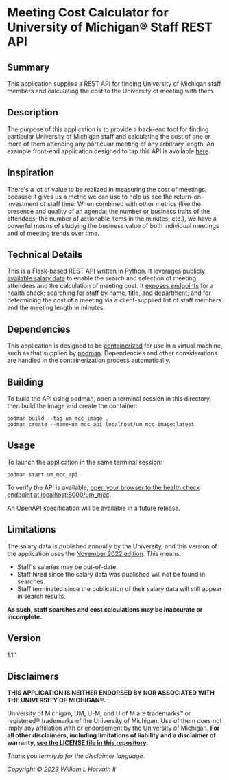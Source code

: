 # Meeting Cost Calculator for University of Michigan® Staff REST API

## Summary

This application supplies a REST API for finding University of Michigan staff members and calculating the cost to the
University of meeting with them.

## Description

The purpose of this application is to provide a back-end tool for finding particular University of Michigan staff and
calculating the cost of one or more of them attending any particular meeting of any arbitrary length. An example
front-end application designed to tap this API is available [here](https://github.com/whorvath2/um_mcc_ui).

## Inspiration

There's a lot of value to be realized in measuring the cost of meetings, because it gives us a metric we can use to help 
us see the return-on-investment of staff time. When combined with other metrics (like the presence and quality of 
an agenda; the number or business traits of the attendees; the number of actionable items in the minutes; etc.), we have 
a powerful mesns of studying the business value of both individual meetings and of meeting trends over time.

## Technical Details

This is a [Flask](https://flask.palletsprojects.com/en/2.2.x/)-based REST API written
in [Python](https://www.python.org). It
leverages [publicly available salary data](https://www.dropbox.com/s/ti4iff026agzpak/salary-disclosure-2022.pdf?dl=0) to
enable the search and selection of meeting attendees and the calculation of meeting cost.
It [exposes endpoints](src/co/deability/um_mcc/resources.py) for a health check; searching for staff by name, title,
and department; and for determining the cost of a meeting via a client-supplied list of staff members and the meeting
length in minutes.

## Dependencies

This application is designed to be [containerized](Dockerfile) for use in a virtual machine, such as that supplied
by [podman](https://podman.io/getting-started/installation). Dependencies and other considerations are handled in the
containerization process automatically.

## Building

To build the API using podman, open a terminal session in this directory, then build the image and create the container:

```
podman build --tag um_mcc_image .
podman create --name=um_mcc_api localhost/um_mcc_image:latest
```

## Usage

To launch the application in the same terminal session:

```
podman start um_mcc_api
```

To verify the API is
available, [open your browser to the health check endpoint at localhost:8000/um_mcc](http://localhost:8000/um_mcc).

An OpenAPI specification will be available in a future release.

## Limitations

The salary data is published annually by the University, and this version of the application uses
the [November 2022 edition](https://www.dropbox.com/s/ti4iff026agzpak/salary-disclosure-2022.pdf?dl=0). This means:

* Staff's salaries may be out-of-date.
* Staff hired since the salary data was published will not be found in searches.
* Staff terminated since the publication of their salary data will still appear in search results.

**As such, staff searches and cost calculations may be inaccurate or incomplete.**

## Version

1.1.1

## Disclaimers

**THIS APPLICATION IS NEITHER ENDORSED BY NOR ASSOCIATED WITH THE UNIVERSITY OF MICHIGAN®.**

University of Michigan, UM, U-M, and U of M are trademarks™ or registered® trademarks of the University of Michigan. Use
of them does not imply any affiliation with or endorsement by the University of Michigan. **For all other
disclaimers, including limitations of liability and a disclaimer of
warranty, [see the LICENSE file in this repository](LICENSE).**

_Thank you termly.io for the disclaimer language._

_Copyright ©️ 2023 William L Horvath II_